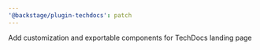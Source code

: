 ```yaml
---
'@backstage/plugin-techdocs': patch
---
```


Add customization and exportable components for TechDocs landing page
